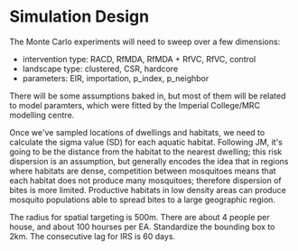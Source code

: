 # Simulation Design

The Monte Carlo experiments will need to sweep over a few dimensions:

  * intervention type: RACD, RfMDA, RfMDA + RfVC, RfVC, control
  * landscape type: clustered, CSR, hardcore
  * parameters: EIR, importation, p_index, p_neighbor

There will be some assumptions baked in, but most of them will be related to model paramters, which were fitted
by the Imperial College/MRC modelling centre.

Once we've sampled locations of dwellings and habitats, we need to calculate the sigma value (SD) for each aquatic habitat.
Following JM, it's going to be the distance from the habitat to the nearest dwelling; this risk dispersion is an assumption, but
generally encodes the idea that in regions where habitats are dense, competition between mosquitoes means that each habitat does not produce many
mosquitoes; therefore dispersion of bites is more limited. Productive habitats in low density areas can produce mosquito populations able
to spread bites to a large geographic region.

The radius for spatial targeting is 500m. There are about 4 people per house, and about 100 hourses per EA. Standardize the bounding box to 2km.
The consecutive lag for IRS is 60 days.
